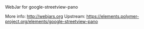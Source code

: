 WebJar for google-streetview-pano

More info: http://webjars.org
Upstream:  https://elements.polymer-project.org/elements/google-streetview-pano